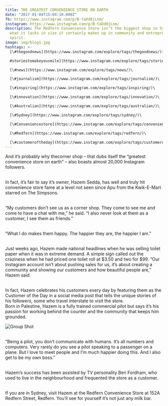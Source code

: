 ```yaml
---
title: THE GREATEST CONVENIENCE STORE ON EARTH
date: "2017-01-04T15:04:10.000Z"
fb: https://www.instagram.com/p/B-taDd8jLnm/
instagram: https://www.instagram.com/p/B-taDd8jLnm/
description: The Redfern Convenience Store isn’t the biggest shop in Sydney, but
  what it lacks in size it certainly makes up in community and entrepreneurial
  spirit.
image: img/blog1.jpg
hashtags: >-
  [\#thegoodnews](https://www.instagram.com/explore/tags/thegoodnews/)[\

  #storiestomakeyousmile](https://www.instagram.com/explore/tags/storiestomakeyousmile/)\

  [\#news](https://www.instagram.com/explore/tags/news/)\

  [\#journalism](https://www.instagram.com/explore/tags/journalism/)\

  [\#inspiring](https://www.instagram.com/explore/tags/inspiring/)\

  [\#innovation](https://www.instagram.com/explore/tags/innovation/)\

  [\#Australian](https://www.instagram.com/explore/tags/australian/)\

  [\#Sydney](https://www.instagram.com/explore/tags/sydney/)\

  [\#Conveniencestore](https://www.instagram.com/explore/tags/conveniencestore/)\

  [\#Redfern](https://www.instagram.com/explore/tags/redfern/)\

  [\#customeroftheday](https://www.instagram.com/explore/tags/customeroftheday/)
---
```

And it’s probably why thecorner shop – that dubs itself the “greatest convenience store on earth” – also boasts almost 20,000 Instagram followers.

\
In fact, it’s fair to say it’s owner, Hazem Sedda, has well and truly hit convenience store fame at a level not seen since Apu from the Kwik-E-Mart starred on The Simpsons.

\
“My customers don’t see us as a corner shop. They come to see me and come to have a chat with me,” he said. “I also never look at them as a customer, I see them as friends.”

\
“What I do makes them happy. The happier they are, the happier I am.”

\
Just weeks ago, Hazem made national headlines when he was selling toilet paper when it was in extreme demand. A simple sign called out the craziness when he had priced one toilet roll at $3.50 and two for $99. “Our Instagram account isn’t about pushing sales for us, it’s about creating a community and showing our customers and how beautiful people are,” Hazem said.

\
In fact, Hazem celebrates his customers every day by featuring them as the Customer of the Day in a social media post that tells the unique stories of his followers, some who travel interstate to visit the store.\
Born in Palestine, Hazem is a fully trained commercial pilot but says it’s his passion for working behind the counter and the community that keeps him grounded.

![Group Shot](img/blog2.jpg "The Redfern Convenience Crew")

\
“Being a pilot, you don’t communicate with humans. It’s all numbers and computers. Very rarely do you see a pilot speaking to a passenger on a plane. But I love to meet people and I’m much happier doing this. And I also get to be my own boss.”

\
Hazem’s success has been assisted by TV personality Ben Fordham, who used to live in the neighbourhood and frequented the store as a customer.

\
If you are in Sydney, visit Hazem at the Redfern Convenience Store at 152A Redfern Street, Redfern. You’ll see for yourself it’s not just any milk bar.